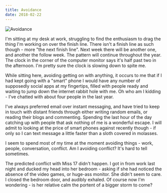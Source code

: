 ```yaml
---
title: Avoidance
date: 2018-02-22
---
```


![Avoidance](https://source.unsplash.com/4v9Kk01mEbY/1600x900)

I'm sitting at my desk at work, struggling to find the enthusiasm to drag the thing I'm working on over the finish line. There isn't a finish line as such though - more "the next finish line". Next week there will be another one, and another the follow week. The pattern will continue throughout the year. The clock in the corner of the computer monitor says it's half past two in the afternoon. I'm pretty sure the clock is slowing down to spite me.

While sitting here, avoiding getting on with anything, it occurs to me that if I had kept going with a "smart" phone I would have any number of supposedly social apps at my fingertips, filled with people ready and waiting to jump down the internet rabbit hole with me. Oh who am I kidding - I've chatted with about four people in the last year.

I've always preferred email over instant messaging, and have tried to keep in touch with distant friends through either writing random emails, or reading their blogs and commenting. Spending the last hour of the day catching up with people that ask nothing of me is a wonderful escape. I will admit to looking at the price of smart phones against recently though - if only so I can text message a little faster than a sloth covered in molasses.

I seem to spend most of my time at the moment avoiding things - work, people, conversation, conflict. Am I avoiding conflict? It's hard to tell sometimes.

The predicted conflict with Miss 17 didn't happen. I got in from work last night and ducked my head into her bedroom - asking if she had noticed the absence of the video games, or huge-ass monitor. She didn't seem to care. I closed the bedroom door, and audibly exhaled. Of course now I'm wondering - is her relative calm the portent of a bigger storm to come?
